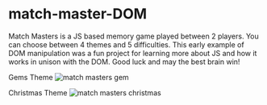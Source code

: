 # match-master-DOM

Match Masters is a JS based memory game played between 2 players. You can choose between 4 themes and 5 difficulties. This early example of DOM manipulation was a fun project for learning more about JS and how it works in unison with the DOM. Good luck and may the best brain win!

Gems Theme
![match masters gem](https://i.ibb.co/4dMTfQF/65310a28b16e4f458a15c26179092551.png)

Christmas Theme
![match masters christmas](https://i.ibb.co/TkVX9B5/39a7822c537d17b6fb99f663ede62ea1.png)
